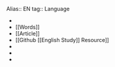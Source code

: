 Alias:: EN
tag:: Language

-
- [[Words]]
- [[Article]]
- [[Github [[English Study]] Resource]]
-
-
-
